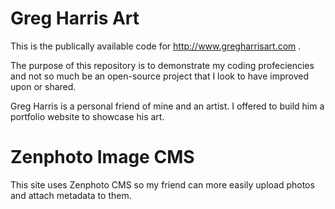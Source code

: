 # Greg Harris Art

This is the publically available code for http://www.gregharrisart.com .

The purpose of this repository is to demonstrate my coding profeciencies
and not so much be an open-source project that I look to have improved upon
or shared.

Greg Harris is a personal friend of mine and an artist. I offered to build
him a portfolio website to showcase his art.

# Zenphoto Image CMS
This site uses Zenphoto CMS so my friend can more easily upload photos
and attach metadata to them.